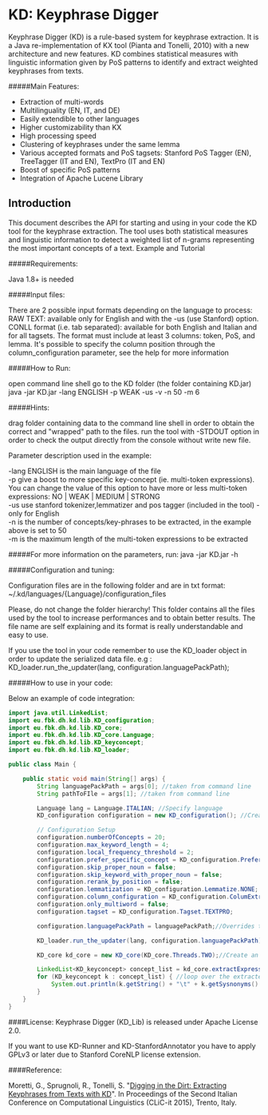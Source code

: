 KD: Keyphrase Digger
====================


Keyphrase Digger (KD) is a rule-based system for keyphrase extraction. It is a Java re-implementation of KX tool (Pianta and Tonelli, 2010) with a new architecture and new features. KD combines statistical measures with linguistic information given by PoS patterns to identify and extract weighted keyphrases from texts.

#####Main Features:

* Extraction of multi-words
* Multilinguality (EN, IT, and DE)
* Easily extendible to other languages
* Higher customizability than KX
* High processing speed
* Clustering of keyphrases under the same lemma
* Various accepted formats and PoS tagsets: Stanford PoS Tagger (EN), TreeTagger (IT and EN), TextPro (IT and EN)
* Boost of specific PoS patterns
* Integration of Apache Lucene Library



Introduction
------------

This document describes the API for starting and using in your code the KD tool for the keyphrase extraction. The tool uses both statistical measures and linguistic information to detect a weighted list of n-grams representing the most important concepts of a text.
Example and Tutorial


#####Requirements:

Java 1.8+ is needed


#####Input files:

There are 2 possible input formats depending on the language to process:
RAW TEXT: available only for English and with the -us (use Stanford) option.
CONLL format (i.e. tab separated): available for both English and Italian and for all tagsets. The format must include at least 3 columns: token, PoS, and lemma. It's possible to specify the column position through the column_configuration parameter, see the help for more information

#####How to Run:

open command line shell
go to the KD folder (the folder containing KD.jar)
java -jar KD.jar -lang ENGLISH -p WEAK -us -v -n 50 -m 6 <Folder or File to be processed>

#####Hints:

drag folder containing data to the command line shell in order to obtain the correct and "wrapped" path to the files.
run the tool with -STDOUT option in order to check the output directly from the console without write new file.

Parameter description used in the example:

-lang ENGLISH is the main language of the file  
-p give a boost to more specific key-concept (ie. multi-token expressions). You can change the value of this option to have more or less multi-token expressions: NO | WEAK | MEDIUM | STRONG  
-us use stanford tokenizer,lemmatizer and pos tagger (included in the tool) - only for English  
-n is the number of concepts/key-phrases to be extracted, in the example above is set to 50  
-m is the maximum length of the multi-token expressions to be extracted  

#####For more information on the parameters, run: 
java -jar KD.jar -h

#####Configuration and tuning:

Configuration files are in the following folder and are in txt format:
~/.kd/languages/{Language}/configuration_files

Please, do not change the folder hierarchy!
This folder contains all the files used by the tool to increase performances and to obtain better results.
The file name are self explaining and its format is really understandable and easy to use.

If you use the tool in your code remember to use the KD_loader object in order to update the serialized data file.
e.g : KD_loader.run_the_updater(lang, configuration.languagePackPath);

#####How to use in your code:

Below an example of code integration:

```java
import java.util.LinkedList;
import eu.fbk.dh.kd.lib.KD_configuration;
import eu.fbk.dh.kd.lib.KD_core;
import eu.fbk.dh.kd.lib.KD_core.Language;
import eu.fbk.dh.kd.lib.KD_keyconcept;
import eu.fbk.dh.kd.lib.KD_loader;

public class Main {

    public static void main(String[] args) {
        String languagePackPath = args[0]; //taken from command line
        String pathToFIle = args[1]; //taken from command line

        Language lang = Language.ITALIAN; //Specify language
        KD_configuration configuration = new KD_configuration(); //Creates a new instance of KD_Configuration object

        // Configuration Setup
        configuration.numberOfConcepts = 20;
        configuration.max_keyword_length = 4;
        configuration.local_frequency_threshold = 2;
        configuration.prefer_specific_concept = KD_configuration.Prefer_Specific_Concept.MEDIUM;
        configuration.skip_proper_noun = false;
        configuration.skip_keyword_with_proper_noun = false;
        configuration.rerank_by_position = false;
        configuration.lemmatization = KD_configuration.Lemmatize.NONE;
        configuration.column_configuration = KD_configuration.ColumExtraction.TOKEN_POS_LEMMA;
        configuration.only_multiword = false;
        configuration.tagset = KD_configuration.Tagset.TEXTPRO;

        configuration.languagePackPath = languagePackPath;//Overrides the default path with the new one taken from the command line parameter

        KD_loader.run_the_updater(lang, configuration.languagePackPath); //Updates the configuration file if something is changed

        KD_core kd_core = new KD_core(KD_core.Threads.TWO);//Create an instance of the KD core

        LinkedList<KD_keyconcept> concept_list = kd_core.extractExpressions(lang, configuration, pathToFIle, null);
        for (KD_keyconcept k : concept_list) { //loop over the extracted key_phrases and print the results
            System.out.println(k.getString() + "\t" + k.getSysnonyms() + "\t" + k.score + "\t" + k.frequency);
        }
    }
}
```    

####License:
Keyphrase Digger (KD_Lib) is released under Apache License 2.0.

If you want to use KD-Runner and KD-StanfordAnnotator you have to apply GPLv3 or later due to Stanford CoreNLP license extension. 

####Reference:

Moretti, G., Sprugnoli, R., Tonelli, S. "[Digging in the Dirt: Extracting Keyphrases from Texts with KD](https://iris.unito.it/retrieve/handle/2318/1532924/75495/Accademia_University_Press_978-88-99200-62-6.pdf#page=200)". In Proceedings of the Second Italian Conference on Computational Linguistics (CLiC-it 2015), Trento, Italy.